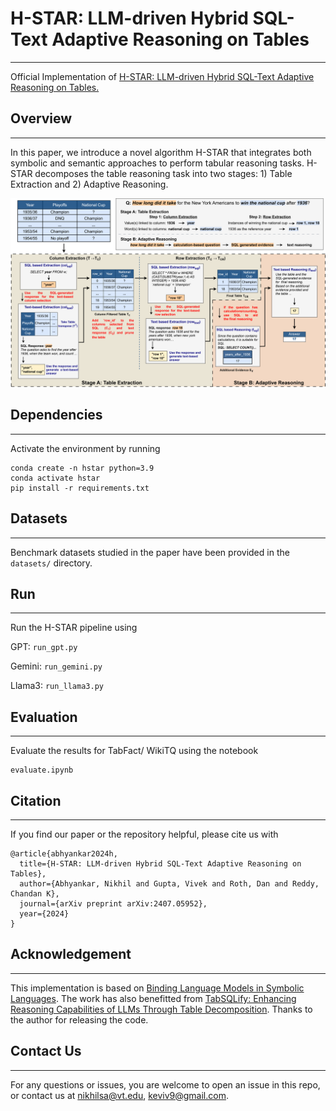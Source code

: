 # H-STAR: LLM-driven Hybrid SQL-Text Adaptive Reasoning on Tables
---

Official Implementation of [H-STAR: LLM-driven Hybrid SQL-Text Adaptive Reasoning on Tables.](https://arxiv.org/abs/2407.05952)

## Overview
---

In this paper, we introduce a novel algorithm H-STAR that integrates both symbolic and semantic approaches to perform tabular reasoning tasks. H-STAR decomposes the table reasoning task into two stages: 1) Table Extraction and 2) Adaptive Reasoning. 

![](illustration.png)

## Dependencies
---

Activate the environment by running

```
conda create -n hstar python=3.9
conda activate hstar
pip install -r requirements.txt
```
## Datasets
---

Benchmark datasets studied in the paper have been provided in the ```datasets/``` directory.

## Run
---

Run the H-STAR pipeline using

GPT: ``` run_gpt.py ```

Gemini: ``` run_gemini.py ```

Llama3: ``` run_llama3.py ```

## Evaluation
---
Evaluate the results for TabFact/ WikiTQ using the notebook
```
evaluate.ipynb
```

## Citation
---

If you find our paper or the repository helpful, please cite us with

```
@article{abhyankar2024h,
  title={H-STAR: LLM-driven Hybrid SQL-Text Adaptive Reasoning on Tables},
  author={Abhyankar, Nikhil and Gupta, Vivek and Roth, Dan and Reddy, Chandan K},
  journal={arXiv preprint arXiv:2407.05952},
  year={2024}
}
```

## Acknowledgement
---
This implementation is based on [Binding Language Models in Symbolic Languages](https://arxiv.org/abs/2210.02875). The work has also benefitted from [TabSQLify: Enhancing Reasoning Capabilities of LLMs Through Table Decomposition](https://arxiv.org/abs/2404.10150). Thanks to the author for releasing the code.

## Contact Us
---

For any questions or issues, you are welcome to open an issue in this repo, or contact us at [nikhilsa@vt.edu](nikhilsa@vt.edu),  [keviv9@gmail.com](keviv9@gmail.com).
